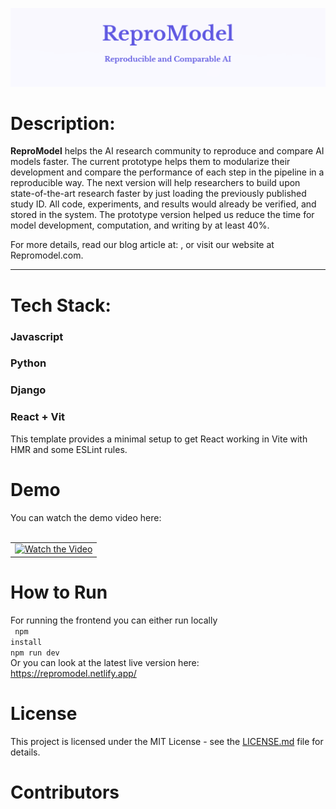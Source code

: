 ![Header Image](pic1)
# Description:

**ReproModel** helps the AI research community to reproduce and compare AI models faster. 
The current prototype helps them to modularize their development and compare the performance of each step in the pipeline in a reproducible way. 
The next version will help researchers to build upon state-of-the-art research faster by just loading the previously published study ID. All code, experiments, and results would already be verified, and stored in the system. The prototype version helped us reduce the time for model development, computation, and writing by at least 40%.  

For more details, read our blog article at: , or visit our website at Repromodel.com.

---

# Tech Stack: 
### Javascript
### Python
### Django
### React + Vit

This template provides a minimal setup to get React working in Vite with HMR and some ESLint rules.


# Demo

You can watch the demo video here: 
<br> <br>
<table>
  <tr> 
    <td align="center">
      <a href="https://www.youtube.com/watch?v=MQHZMEloUps">
        <img src="http://img.youtube.com/vi/MQHZMEloUps/0.jpg" alt="Watch the Video">
      </a>
    </td>
  </tr>
</table>

# How to Run
For running the frontend you can either run locally<br>
<code> npm install<br>npm run dev </code> <br>
Or you can look at the latest live version here: <br>
https://repromodel.netlify.app/

# License 

This project is licensed under the MIT License - see the [LICENSE.md](LICENSE.md) file for details.


# Contributors




